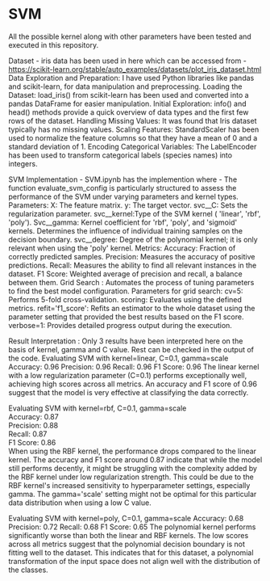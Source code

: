 # SVM
All the possible kernel along with other parameters have been tested and executed in this repository.

Dataset - iris data has been used in here which can be accessed from - https://scikit-learn.org/stable/auto_examples/datasets/plot_iris_dataset.html
Data Exploration and Preparation:
  I have used Python libraries like pandas and scikit-learn, for data manipulation and preprocessing. 
  Loading the Dataset: load_iris() from scikit-learn has been used and converted into a pandas DataFrame for easier manipulation.
  Initial Exploration: info() and head() methods provide a quick overview of data types and the first few rows of the dataset.
  Handling Missing Values: It was found that Iris dataset typically has no missing values.
  Scaling Features: StandardScaler has been used to normalize the feature columns so that they have a mean of 0 and a standard deviation of 1.
  Encoding Categorical Variables: The LabelEncoder has been used to transform categorical labels (species names) into integers.
  
SVM Implementation - SVM.ipynb has the implemention where -
  The function evaluate_svm_config is particularly structured to assess the performance of the SVM under varying parameters and kernel types.
  Parameters:
    X: The feature matrix.
    y: The target vector.
    svc__C: Sets the regularization parameter. 
    svc__kernel:Type of the SVM kernel ( 'linear', 'rbf', 'poly').
    Svc__gamma: Kernel coefficient for 'rbf', 'poly', and 'sigmoid' kernels. Determines the influence of individual training samples on the decision boundary.
    svc__degree: Degree of the polynomial kernel; it is only relevant when using the 'poly' kernel.
  Metrics:
    Accuracy: Fraction of correctly predicted samples.
    Precision: Measures the accuracy of positive predictions.
    Recall: Measures the ability to find all relevant instances in the dataset.
    F1 Score: Weighted average of precision and recall, a balance between them.
  Grid Search : Automates the process of tuning parameters to find the best model configuration. Parameters for grid search:
    cv=5: Performs 5-fold cross-validation.
    scoring: Evaluates using the defined metrics.
    refit='f1_score': Refits an estimator to the whole dataset using the parameter setting that provided the best results based on the F1 score.
    verbose=1: Provides detailed progress output during the execution.
    
Result Interpretation : 
Only 3 results have been interpreted here on the basis of kernel, gamma and C value. Rest can be checked in the output of the code.
  Evaluating SVM with kernel=linear, C=0.1, gamma=scale
  Accuracy: 0.96
  Precision: 0.96
  Recall: 0.96
  F1 Score: 0.96
  The linear kernel with a low regularization parameter (C=0.1) performs exceptionally well, achieving high scores across all metrics. An accuracy and F1 score of 0.96 suggest that the model is very effective at classifying the data correctly. 
  
  
  Evaluating SVM with kernel=rbf, C=0.1, gamma=scale  
  Accuracy: 0.87  
  Precision: 0.88  
  Recall: 0.87  
  F1 Score: 0.86  
  When using the RBF kernel, the performance drops compared to the linear kernel. The accuracy and F1 score around 0.87 indicate that while the model still performs decently, it might be struggling with the complexity added by the RBF kernel under low regularization strength. This could be due to the RBF kernel's increased sensitivity to hyperparameter settings, especially gamma. The gamma='scale' setting might not be optimal for this particular data distribution when using a low C value.
  
  
  Evaluating SVM with kernel=poly, C=0.1, gamma=scale
  Accuracy: 0.68
  Precision: 0.72
  Recall: 0.68
  F1 Score: 0.65
  The polynomial kernel performs significantly worse than both the linear and RBF kernels. The low scores across all metrics suggest that the polynomial decision boundary is not fitting well to the dataset. This indicates that for this dataset, a polynomial transformation of the input space does not align well with the distribution of the classes.
  







